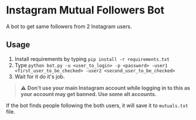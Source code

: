 # Instagram Mutual Followers Bot
 A bot to get same followers from 2 Instagram users.

## Usage
    
1. Install requirements by typing ``pip install -r requirements.txt``
2. Type ``python bot.py -u <user_to_login> -p <password> -user1 <first_user_to_be_checked> -user2 <second_user_to_be_checked>``
3. Wait for it do it's job.

> :warning: **Don't use your main Instagram account while logging in to this as your account may get banned. Use some alt accounts.**

If the bot finds people following the both users, it will save it to ``mutuals.txt`` file.